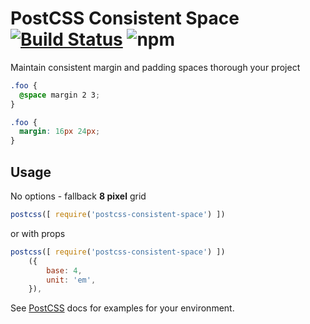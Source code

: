 # PostCSS Consistent Space [![Build Status](https://travis-ci.org/DimitrisNL/postcss-consistent-space.svg?branch=master)](https://travis-ci.org/DimitrisNL/postcss-consistent-space) ![npm](https://img.shields.io/npm/dt/postcss-consistent-space.svg)

Maintain consistent margin and padding spaces thorough your project

[PostCSS]: https://github.com/postcss/postcss
[ci-img]:  https://travis-ci.org/DimitrisNL/postcss-consistent-space.svg
[ci]:      https://travis-ci.org/DimitrisNL/postcss-consistent-space

```css
.foo {
  @space margin 2 3;
}
```

```css
.foo {
  margin: 16px 24px;
}
```

## Usage

No options - fallback **8 pixel** grid
```js
postcss([ require('postcss-consistent-space') ])
```

or with props
```js
postcss([ require('postcss-consistent-space') ])
    ({
        base: 4,
        unit: 'em',
    }),
```

See [PostCSS] docs for examples for your environment.
